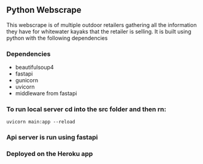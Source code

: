 ## Python Webscrape
This webscrape is of multiple outdoor retailers gathering all the information they have for whitewater kayaks that the retailer is selling. It is built using python with the following dependencies

### Dependencies
- beautifulsoup4
- fastapi
- gunicorn
- uvicorn
- middleware from fastapi

### To run local server cd into the src folder and then rn: 
`uvicorn main:app --reload`


### Api server is run using fastapi


### Deployed on the Heroku app